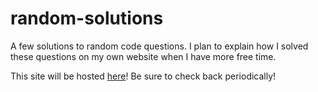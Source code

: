 # random-solutions

A few solutions to random code questions. I plan to explain how I solved these questions on my own website when I have more free time. 

This site will be hosted [here](https://021478963.github.io)! Be sure to check back periodically!
